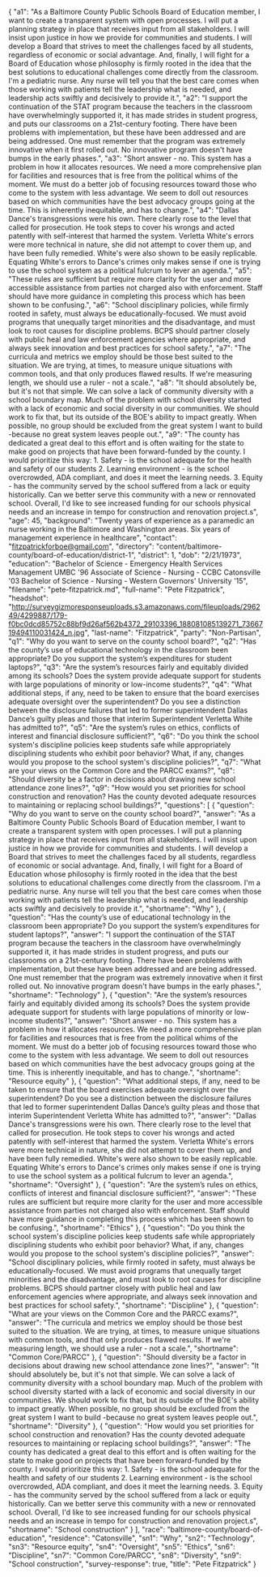 {
  "a1": "As a Baltimore County Public Schools Board of Education member, I want to create a transparent system with open processes. I will put a planning strategy in place that receives input from all stakeholders. I will insist upon justice in how we provide for communities and students. I will develop a Board that strives to meet the challenges faced by all students, regardless of economic or social advantage.  And, finally, I will fight for a Board of Education whose philosophy is firmly rooted in the idea that the best solutions to educational challenges come directly from the classroom. I'm a pediatric nurse. Any nurse will tell you that the best care comes when those working with patients tell the leadership what is needed, and leadership acts swiftly and decisively to provide it.",
  "a2": "I support the continuation of the STAT program because the teachers in the classroom have overwhelmingly supported it, it has made strides in student progress, and puts our classrooms on a 21st-century footing. There have been problems with implementation, but these have been addressed and are being addressed. One must remember that the program was extremely innovative when it first rolled out. No innovative program doesn't have bumps in the early phases.",
  "a3": "Short answer - no.  This system has a problem in how it allocates resources. We need a more comprehensive plan for facilities and resources that is free from the political whims of the moment. We must do a better job of focusing resources toward those who come to the system with less advantage.  We seem to doll out resources based on which communities have the best advocacy groups going at the time. This is inherently inequitable, and has to change.",
  "a4": "Dallas Dance's transgressions were his own. There clearly rose to the level that called for prosecution. He took steps to cover his wrongs and acted patently with self-interest that harmed the system. Verletta White's errors were more technical in nature, she did not attempt to cover them up, and have been fully remedied.  White's were also shown to be easily replicable. Equating White's errors to Dance's crimes only makes sense if one is trying to use the school system as a political fulcrum to lever an agenda.",
  "a5": "These rules are sufficient but require more clarity for the user and more accessible assistance from parties not charged also with enforcement. Staff should have more guidance in completing this process which has been shown to be confusing.",
  "a6": "School disciplinary policies, while firmly rooted in safety, must always be educationally-focused. We must avoid programs that unequally target minorities and the disadvantage, and must look to root causes for discipline problems. BCPS should partner closely with public heal and law enforcement agencies where appropriate, and always seek innovation and best practices for school safety.",
  "a7": "The curricula and metrics we employ should be those best suited to the situation.  We are trying, at times, to measure unique situations with common tools,  and that only produces flawed results. If we're measuring length, we should use a ruler - not a scale.",
  "a8": "It should absolutely be, but it's not that simple. We can solve a lack of community diversity with a school boundary map. Much of the problem with school diversity started with a lack of economic and social diversity in our communities. We should work to fix that, but its outside of the BOE's ability to impact greatly. When possible, no group should be excluded from the great system I want to build -because no great system leaves people out.",
  "a9": "The county has dedicated a great deal to this effort and is often waiting for the state to make good on projects that have been forward-funded by the county.  I would prioritize this way: 1. Safety - is the school adequate for the health and safety of our students  2. Learning environment - is the school overcrowded, ADA compliant, and does it meet the learning needs.  3. Equity - has the community served by the school suffered from a lack or equity historically. Can we better serve this community with a new or rennovated school.  Overall, I'd like to see increased funding for our schools physical needs and an increase in tempo for construction and renovation project.s",
  "age": 45,
  "background": "Twenty years of experience as a paramedic an nurse working in the Baltimore and Washington areas. Six years of management experience in healthcare",
  "contact": "fitzpatrickforboe@gmail.com",
  "directory": "content/baltimore-county/board-of-education/district-1",
  "district": 1,
  "dob": "2/21/1973",
  "education": "Bachelor of Science - Emergency Health Services Management UMBC '96 Associate of Science - Nursing - CCBC Catonsville '03 Bachelor of Science - Nursing - Western Governors' University '15",
  "filename": "pete-fitzpatrick.md",
  "full-name": "Pete Fitzpatrick",
  "headshot": "http://surveygizmoresponseuploads.s3.amazonaws.com/fileuploads/296249/4299887/179-f0bc0dcd85752c88bf9d26af562b4372_29103396_188081085139271_7366719494110031424_n.jpg",
  "last-name": "Fitzpatrick",
  "party": "Non-Partisan",
  "q1": "Why do you want to serve on the county school board?",
  "q2": "Has the county’s use of educational technology in the classroom been appropriate? Do you support the system’s expenditures for student laptops?",
  "q3": "Are the system’s resources fairly and equitably divided among its schools? Does the system provide adequate support for students with large populations of minority or low-income students?",
  "q4": "What additional steps, if any, need to be taken to ensure that the board exercises adequate oversight over the superintendent? Do you see a distinction between the disclosure failures that led to former superintendent Dallas Dance’s guilty pleas and those that interim Superintendent Verletta White has admitted to?",
  "q5": "Are the system’s rules on ethics, conflicts of interest and financial disclosure sufficient?",
  "q6": "Do you think the school system's discipline policies keep students safe while appropriately disciplining students who exhibit poor behavior? What, if any, changes would you propose to the school system's discipline policies?",
  "q7": "What are your views on the Common Core and the PARCC exams?",
  "q8": "Should diversity be a factor in decisions about drawing new school attendance zone lines?",
  "q9": "How would you set priorities for school construction and renovation? Has the county devoted adequate resources to maintaining or replacing school buildings?",
  "questions": [
    {
      "question": "Why do you want to serve on the county school board?",
      "answer": "As a Baltimore County Public Schools Board of Education member, I want to create a transparent system with open processes. I will put a planning strategy in place that receives input from all stakeholders. I will insist upon justice in how we provide for communities and students. I will develop a Board that strives to meet the challenges faced by all students, regardless of economic or social advantage.  And, finally, I will fight for a Board of Education whose philosophy is firmly rooted in the idea that the best solutions to educational challenges come directly from the classroom. I'm a pediatric nurse. Any nurse will tell you that the best care comes when those working with patients tell the leadership what is needed, and leadership acts swiftly and decisively to provide it.",
      "shortname": "Why"
    },
    {
      "question": "Has the county’s use of educational technology in the classroom been appropriate? Do you support the system’s expenditures for student laptops?",
      "answer": "I support the continuation of the STAT program because the teachers in the classroom have overwhelmingly supported it, it has made strides in student progress, and puts our classrooms on a 21st-century footing. There have been problems with implementation, but these have been addressed and are being addressed. One must remember that the program was extremely innovative when it first rolled out. No innovative program doesn't have bumps in the early phases.",
      "shortname": "Technology"
    },
    {
      "question": "Are the system’s resources fairly and equitably divided among its schools? Does the system provide adequate support for students with large populations of minority or low-income students?",
      "answer": "Short answer - no.  This system has a problem in how it allocates resources. We need a more comprehensive plan for facilities and resources that is free from the political whims of the moment. We must do a better job of focusing resources toward those who come to the system with less advantage.  We seem to doll out resources based on which communities have the best advocacy groups going at the time. This is inherently inequitable, and has to change.",
      "shortname": "Resource equity"
    },
    {
      "question": "What additional steps, if any, need to be taken to ensure that the board exercises adequate oversight over the superintendent? Do you see a distinction between the disclosure failures that led to former superintendent Dallas Dance’s guilty pleas and those that interim Superintendent Verletta White has admitted to?",
      "answer": "Dallas Dance's transgressions were his own. There clearly rose to the level that called for prosecution. He took steps to cover his wrongs and acted patently with self-interest that harmed the system. Verletta White's errors were more technical in nature, she did not attempt to cover them up, and have been fully remedied.  White's were also shown to be easily replicable. Equating White's errors to Dance's crimes only makes sense if one is trying to use the school system as a political fulcrum to lever an agenda.",
      "shortname": "Oversight"
    },
    {
      "question": "Are the system’s rules on ethics, conflicts of interest and financial disclosure sufficient?",
      "answer": "These rules are sufficient but require more clarity for the user and more accessible assistance from parties not charged also with enforcement. Staff should have more guidance in completing this process which has been shown to be confusing.",
      "shortname": "Ethics"
    },
    {
      "question": "Do you think the school system's discipline policies keep students safe while appropriately disciplining students who exhibit poor behavior? What, if any, changes would you propose to the school system's discipline policies?",
      "answer": "School disciplinary policies, while firmly rooted in safety, must always be educationally-focused. We must avoid programs that unequally target minorities and the disadvantage, and must look to root causes for discipline problems. BCPS should partner closely with public heal and law enforcement agencies where appropriate, and always seek innovation and best practices for school safety.",
      "shortname": "Discipline"
    },
    {
      "question": "What are your views on the Common Core and the PARCC exams?",
      "answer": "The curricula and metrics we employ should be those best suited to the situation.  We are trying, at times, to measure unique situations with common tools,  and that only produces flawed results. If we're measuring length, we should use a ruler - not a scale.",
      "shortname": "Common Core/PARCC"
    },
    {
      "question": "Should diversity be a factor in decisions about drawing new school attendance zone lines?",
      "answer": "It should absolutely be, but it's not that simple. We can solve a lack of community diversity with a school boundary map. Much of the problem with school diversity started with a lack of economic and social diversity in our communities. We should work to fix that, but its outside of the BOE's ability to impact greatly. When possible, no group should be excluded from the great system I want to build -because no great system leaves people out.",
      "shortname": "Diversity"
    },
    {
      "question": "How would you set priorities for school construction and renovation? Has the county devoted adequate resources to maintaining or replacing school buildings?",
      "answer": "The county has dedicated a great deal to this effort and is often waiting for the state to make good on projects that have been forward-funded by the county.  I would prioritize this way: 1. Safety - is the school adequate for the health and safety of our students  2. Learning environment - is the school overcrowded, ADA compliant, and does it meet the learning needs.  3. Equity - has the community served by the school suffered from a lack or equity historically. Can we better serve this community with a new or rennovated school.  Overall, I'd like to see increased funding for our schools physical needs and an increase in tempo for construction and renovation project.s",
      "shortname": "School construction"
    }
  ],
  "race": "baltimore-county/board-of-education",
  "residence": "Catonsville",
  "sn1": "Why",
  "sn2": "Technology",
  "sn3": "Resource equity",
  "sn4": "Oversight",
  "sn5": "Ethics",
  "sn6": "Discipline",
  "sn7": "Common Core/PARCC",
  "sn8": "Diversity",
  "sn9": "School construction",
  "survey-response": true,
  "title": "Pete Fitzpatrick"
}
